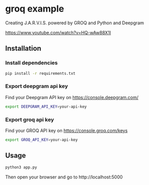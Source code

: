 # groq example

Creating J.A.R.V.I.S. powered by GROQ and Python and Deepgram

https://www.youtube.com/watch?v=HQ-wAw88X1I

## Installation

### Install dependencies

```bash
pip install -r requirements.txt

```

### Export deepgram api key

Find your Deepgram API key on https://console.deepgram.com/

```bash
export DEEPGRAM_API_KEY=your-api-key
```

### Export groq api key

Find your GROQ API key on https://console.groq.com/keys

```bash
export GROQ_API_KEY=your-api-key
```

## Usage

```bash
python3 app.py
```

Then open your browser and go to http://localhost:5000
